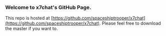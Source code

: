 ### Welcome to x7chat's GitHub Page.
This repo is hosted at [https://github.com/spaceshiptrooper/x7chat](https://github.com/spaceshiptrooper/x7chat). Please feel free to download the master if you want to.

